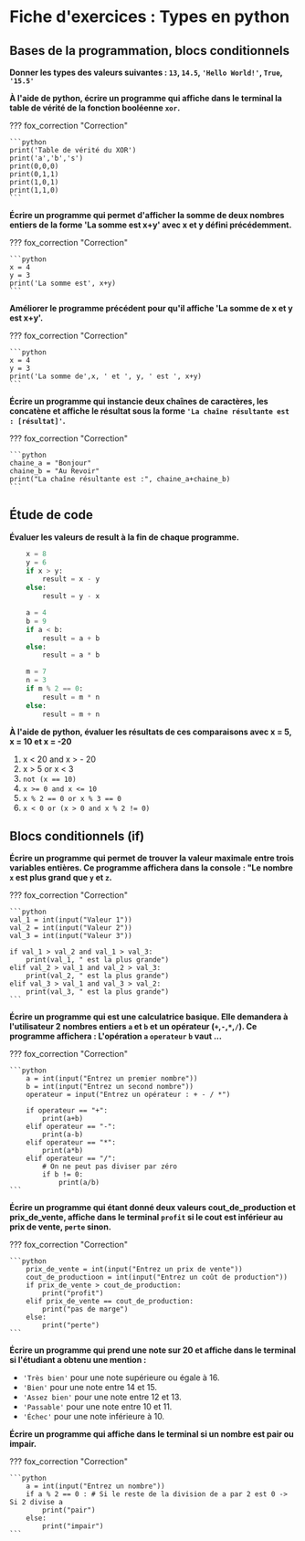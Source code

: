 # Fiche d'exercices : Types en python

## Bases de la programmation, blocs conditionnels

**Donner les types des valeurs suivantes : `13`, `14.5`, `'Hello World!'`, `True`, `'15.5'`**  

**À l'aide de python, écrire un programme qui affiche dans le terminal la table de vérité de la fonction booléenne `xor`.**  

??? fox_correction "Correction"

    ```python
    print('Table de vérité du XOR')
    print('a','b','s')
    print(0,0,0)
    print(0,1,1)
    print(1,0,1)
    print(1,1,0)
    ```

**Écrire un programme qui permet d'afficher la somme de deux nombres entiers de la forme 'La somme est x+y' avec x et y défini précédemment.**  

??? fox_correction "Correction"

    ```python
    x = 4
    y = 3
    print('La somme est', x+y)
    ```
**Améliorer le programme précédent pour qu'il affiche 'La somme de x et y est x+y'.**  

??? fox_correction "Correction"

    ```python
    x = 4
    y = 3
    print('La somme de',x, ' et ', y, ' est ', x+y)
    ```

**Écrire un programme qui instancie deux chaînes de caractères, les concatène et affiche le résultat sous la forme `'La chaîne résultante est : [résultat]'`.**


??? fox_correction "Correction"

    ```python
    chaine_a = "Bonjour"
    chaine_b = "Au Revoir"
    print("La chaîne résultante est :", chaine_a+chaine_b)
    ```

## Étude de code

**Évaluer les valeurs de result à la fin de chaque programme.**  

```python
    x = 8
    y = 6
    if x > y:
        result = x - y
    else:
        result = y - x
```

```python
    a = 4
    b = 9
    if a < b:
        result = a + b
    else:
        result = a * b
```

```python
    m = 7
    n = 3
    if m % 2 == 0:
        result = m * n
    else:
        result = m + n
```

**À l'aide de python, évaluer les résultats de ces comparaisons avec x = 5, x = 10 et x = -20**  

   1. x < 20 and x > - 20
   2. x > 5 or x < 3
   3. `not (x == 10)`
   4. `x >= 0 and x <= 10`
   5. `x % 2 == 0 or x % 3 == 0`
   6. `x < 0 or (x > 0 and x % 2 != 0)`

## Blocs conditionnels (if)

**Écrire un programme qui permet de trouver la valeur maximale entre trois variables entières. Ce programme affichera dans la console : "Le nombre `x` est plus grand que `y` et `z`.**

??? fox_correction "Correction"

    ```python
    val_1 = int(input("Valeur 1"))
    val_2 = int(input("Valeur 2"))
    val_3 = int(input("Valeur 3"))

    if val_1 > val_2 and val_1 > val_3:
        print(val_1, " est la plus grande")
    elif val_2 > val_1 and val_2 > val_3:
        print(val_2, " est la plus grande")
    elif val_3 > val_1 and val_3 > val_2:
        print(val_3, " est la plus grande")
    ```

**Écrire un programme qui est une calculatrice basique. Elle demandera à l'utilisateur 2 nombres entiers `a` et `b` et un opérateur (`+`,`-`,`*`,`/`). Ce programme affichera : L'opération `a` `operateur` `b` vaut ...**

??? fox_correction "Correction"

    ```python
        a = int(input("Entrez un premier nombre"))
        b = int(input("Entrez un second nombre"))
        operateur = input("Entrez un opérateur : + - / *")

        if operateur == "+":
            print(a+b)
        elif operateur == "-":
            print(a-b)
        elif operateur == "*":
            print(a*b)
        elif operateur == "/":
            # On ne peut pas diviser par zéro
            if b != 0:
                print(a/b)
    ```

**Écrire un programme qui étant donné deux valeurs cout_de_production et prix_de_vente, affiche dans le terminal `profit` si le cout est inférieur au prix de vente, `perte` sinon.**  

??? fox_correction "Correction"

    ```python
        prix_de_vente = int(input("Entrez un prix de vente"))
        cout_de_productioon = int(input("Entrez un coût de production"))
        if prix_de_vente > cout_de_production:
            print("profit")
        elif prix_de_vente == cout_de_production:
            print("pas de marge")
        else: 
            print("perte")
    ```
**Écrire un programme qui prend une note sur 20 et affiche dans le terminal si l'étudiant a obtenu une mention :**

   - `'Très bien'` pour une note supérieure ou égale à 16.
   - `'Bien'` pour une note entre 14 et 15.
   - `'Assez bien'` pour une note entre 12 et 13.
   - `'Passable'` pour une note entre 10 et 11.
   - `'Échec'` pour une note inférieure à 10.

**Écrire un programme qui affiche dans le terminal si un nombre est pair ou impair.**  

??? fox_correction "Correction"

    ```python
        a = int(input("Entrez un nombre"))
        if a % 2 == 0 : # Si le reste de la division de a par 2 est 0 -> Si 2 divise a
            print("pair")
        else:
            print("impair")
    ```